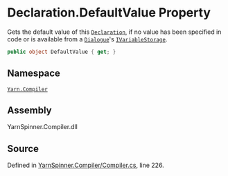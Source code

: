 <!-- This file was generated by a tool. Do not edit this file by hand. -->

# Declaration.DefaultValue Property

Gets the default value of this [`Declaration`](/api/csharp/yarn.compiler/declaration.md), if no
value has been specified in code or is available from a [`Dialogue`](/api/csharp/yarn/dialogue.md)'s [`IVariableStorage`](/api/csharp/yarn/ivariablestorage.md).


```csharp
public object DefaultValue { get; }
```



## Namespace
[`Yarn.Compiler`](/api/csharp/yarn.compiler/README.md)

## Assembly
YarnSpinner.Compiler.dll

## Source
Defined in [YarnSpinner.Compiler/Compiler.cs](https://github.com/YarnSpinnerTool/YarnSpinner//blob/develop/YarnSpinner.Compiler/Compiler.cs#L226), line 226.
